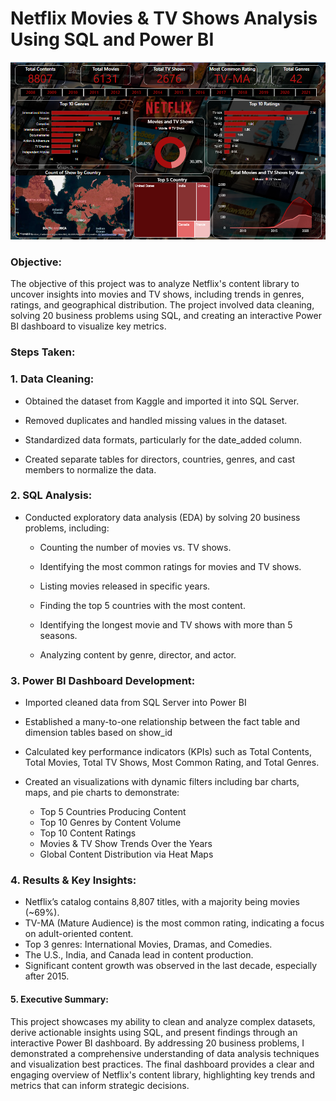 # Netflix Movies & TV Shows Analysis Using SQL and Power BI

![](https://github.com/Zaheen-Ayesha/Netflix-Data-Analysis/blob/820f37d75c2fff19d7828a36e4734c7d935e7f9a/Netflix.png)

### Objective:

The objective of this project was to analyze Netflix's content library to uncover insights into movies and TV shows, including trends in genres, ratings, and geographical distribution. The project involved data cleaning, solving 20 business problems using SQL, and creating an interactive Power BI dashboard to visualize key metrics.

### Steps Taken:

### 1. Data Cleaning:

- Obtained the dataset from Kaggle and imported it into SQL Server.
  
- Removed duplicates and handled missing values in the dataset.

- Standardized data formats, particularly for the date_added column.

- Created separate tables for directors, countries, genres, and cast members to normalize the data.

### 2. SQL Analysis:

- Conducted exploratory data analysis (EDA) by solving 20 business problems, including:

  - Counting the number of movies vs. TV shows.

  - Identifying the most common ratings for movies and TV shows.

  - Listing movies released in specific years.

  - Finding the top 5 countries with the most content.

  - Identifying the longest movie and TV shows with more than 5 seasons.

  - Analyzing content by genre, director, and actor.

### 3. Power BI Dashboard Development:

- Imported cleaned data from SQL Server into Power BI

- Established a many-to-one relationship between the fact table and dimension tables based on show_id

- Calculated key performance indicators (KPIs) such as Total Contents, Total Movies, Total TV Shows, Most Common Rating, and Total Genres.

- Created an visualizations with dynamic filters including bar charts, maps, and pie charts to demonstrate:
  
  - Top 5 Countries Producing Content
  - Top 10 Genres by Content Volume
  - Top 10 Content Ratings
  - Movies & TV Show Trends Over the Years
  - Global Content Distribution via Heat Maps

### 4. Results & Key Insights:

- Netflix’s catalog contains 8,807 titles, with a majority being movies (~69%).
- TV-MA (Mature Audience) is the most common rating, indicating a focus on adult-oriented content.
- Top 3 genres: International Movies, Dramas, and Comedies.
- The U.S., India, and Canada lead in content production.
- Significant content growth was observed in the last decade, especially after 2015.

#### 5. Executive Summary:

This project showcases my ability to clean and analyze complex datasets, derive actionable insights using SQL, and present findings through an interactive Power BI dashboard. By addressing 20 business problems, I demonstrated a comprehensive understanding of data analysis techniques and visualization best practices. The final dashboard provides a clear and engaging overview of Netflix's content library, highlighting key trends and metrics that can inform strategic decisions.
